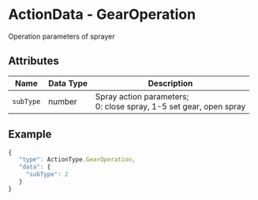 # ActionData - GearOperation

Operation parameters of sprayer

## Attributes

| Name | Data Type | Description |
| --------- | -------- | -------------------------------------------------- |
| `subType` | number | Spray action parameters; <br/>0: close spray, 1-5 set gear, open spray |

## Example

```javascript
{
   "type": ActionType.GearOperation,
   "data": {
     "subType": 2
   }
}
````
